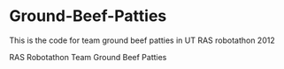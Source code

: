 Ground-Beef-Patties
===================

This is the code for team ground beef patties in UT RAS robotathon 2012

RAS Robotathon Team Ground Beef Patties 